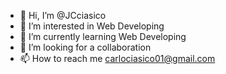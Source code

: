 - 👋 Hi, I’m @JCciasico
- 👀 I’m interested in Web Developing
- 🌱 I’m currently learning Web Developing
- 💞️ I’m looking for a collaboration
- 📫 How to reach me carlociasico01@gmail.com

<!---
JCciasico/JCciasico is a ✨ special ✨ repository because its `README.md` (this file) appears on your GitHub profile.
You can click the Preview link to take a look at your changes.
--->
